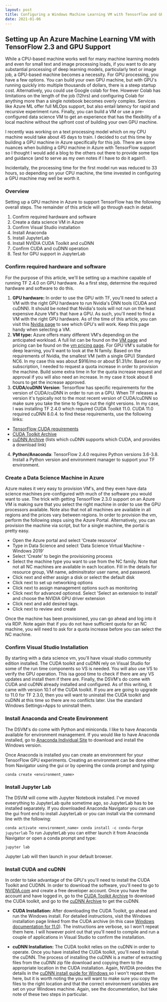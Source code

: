 ```yaml
---
layout: post
title: Configuring a Windows Machine Learning VM with TensorFlow and GPU Support
date: 2021-01-06
---
```

## Setting up An Azure Machine Learning VM with TensorFlow 2.3 and GPU Support
While a CPU-based machine works well for many machine learning models and even for small text and image processing loads, if you want to do any substantial processing of deep learning models, particularly text or image job, a GPU-based machine becomes a necessity. For GPU processing, you have a few options. You can build your own GPU machine, but with GPU's running quickly into multiple thousands of dollars, there is a steep startup cost. Alternatively, you could use Google colab for free. However Colab has limitations on the length of the job (12hrs) and configuring Colab for anything more than a single notebook becomes overly complex. Services like Azure ML offer full MLOps support, but also entail latency for rapid and recursive experiment runs. Finally, you can build a VM or use a pre-configured data science VM to get an experience that has the flexibility of a local machine without the upfront cost of building your own GPU machine.

I recently was working on a text processing model which on my CPU machine would take about 45 days to train. I decided to cut this time by building a GPU machine in Azure specifically for this job. There are some nuances when building a GPU machine in Azure with TensorFlow support so I thought I would add a blog to the others out there to provide some tips and guidance (and to serve as my own notes if I have to do it again!).

Incidentally, the processing time for the first model run was reduced to 33 hours, so depending on your CPU machine, the time invested in configuring a GPU machine may well be worth it.

### Overview
Setting up a GPU machine in Azure to support TensorFlow has the following overall steps. The remainder of this article will go through each in detail.
1. Confirm required hardware and software
2. Create a data science VM in Azure
3. Confirm Visual Studio installation
4. Install Anaconda
5. Install JupyterLab
6. Install NVIDIA CUDA Toolkit and cuDNN
7. Confirm CUDA and cuDNN operation
8. Test for GPU support in JupyterLab

### Confirm required hardware and software
For the purpose of this article, we'll be setting up a machine capable of running TF 2.4.0 on GPU hardware. As a first step, determine the required hardware and software to do this. 

1. **GPU hardware:** In order to use the GPU with TF, you'll need to select a VM with the right GPU hardware to run Nvidia's DNN tools (CUDA and cuDNN). It should be noted that Nvidia's tools will not run on the least expensive Azure VM's that have a GPU. As such, you'll need to find a VM with the right GPU hardware. As of the time of this article, you can visit this [Nvidia page](https://developer.nvidia.com/cuda-gpus) to see which GPU's will work. Keep this page handy when selecting a VM. 
2. **VM type:** Azure offers many different VM's depending on the anticipated workload. A full list can be found on the [VM page](https://docs.microsoft.com/en-us/azure/virtual-machines/sizes) and pricing can be found on the [vm pricing page](https://azure.microsoft.com/en-us/pricing/details/virtual-machines/windows/). For GPU VM's suitable for deep learning, you'll want to look at the N family. Based on the requirements of Nvidia, the smallest VM (with a single GPU) Standard NC6. In my case this was about $916/mo or about $1.31/hr. Based on my subscription, I needed to request a quota increase in order to provision the machine. Build some extra time in for the quota increase request and approval if you will also need an increase. In my case it took about 8 hours to get the increase approved.
3. **CUDA/cuDNN Version**: Tensorflow has specific requirements for the version of CUDA/cuDNN in order to run on a GPU. When TF releases a version it's typically not to the most recent version of CUDA/cuDNN so make sure you take the time to figure out the right versions. In my case, I was installing TF 2.4.0 which required CUDA Toolkit 11.0. CUDA 11.0 required cuDNN 8.0.4. to find these requirements, use the following links:
- [TensorFlow CUDA requirements](https://www.tensorflow.org/install/gpu#software_requirements)
- [CUDA Toolkit Archive](https://developer.nvidia.com/cuda-toolkit-archive)
- [cuDNN Archive](https://developer.nvidia.com/rdp/cudnn-archive) (lists which cuDNN supports which CUDA, and provides a download link)
4. **Python/Anaconda**: TensorFlow 2.4.0 requires Python versions 3.6-3.8. Install a Python version and environment manager to support your TF environment. 

### Create a Data Science Machine in Azure
Azure makes it very easy to provision VM's, and they even have data science machines pre-configured with much of the software you would want to use. The trick with getting TensorFlow 2.3.0 support on an Azure VM is making sure that you select the right machine in order to use the GPU processors available. Note also that not all machines are available in all regions and the prices vary between regions. In order to provision the vm, perform the following steps using the  Azure Portal. Alternatively, you can provision the machine via script, but for a single machine, the portal is pretty easy.

- Open the Azure portal and select 'Create resource'
- Type in Data Science and select 'Data Science Virtual Machine - Windows 2019'
- Select 'Create' to begin the provisioning process
- Select the machine type you want to use from the NC family. Note that not all NC machines are available in each location. Fill in the details for resource group, VM name, adminsitrator user name, and password.
- Click next and either assign a disk or select the default disk
- Click next to set up networking options 
- Click next to assign management options such as monitoring
- Click next for advanced optionsd. Select 'Select an extension to install' and choose the NVIDIA GPU driver extension 
- Click next and add desired tags.
- Click next to review and create

Once the machine has been provisioned, you can go ahead and log into it via RDP. Note again that if you do not have sufficient quota for an NC machine, you will need to ask for a quota increase before you can select the NC machine.

### Confirm Visual Studio Installation
By starting with a data science vm, you'll have visual studio community edition installed. The CUDA toolkit and cuDNN rely on Visual Studio for some of the run time components so VS is needed. You will also use VS to verify the GPU operation. This isa good time to check if there are any VS updates and install them if there are. Finally, the DSVM's do come with CUDA and cuDNN already installed and configured. As of this writing, it came with version 10.1 of the CUDA toolkit. If you are are going to upgrade to 11.0 for TF 2.3.0, then you will want to uninstall the CUDA toolkit and cuDNN at this time so there are no conflicts later. Use the standard Windows Settings>Apps to uninstall them.

### Install Anaconda and Create Environment
The DSVM's do come with Python and miniconda. I like to have Anaconda available for environment management. If you would like to have Anaconda installed, go to [Anaconda Individual Site](https://www.anaconda.com/products/individual) to download and install the Windows version.

Once Anaconda is installed you can create an environment for your TensorFlow GPU experiments. Creating an environment can be done either  from Navigator using the gui or by opening the conda prompt and typing:

`conda create <environment_name>`

### Install Jupyter Lab
The DSVM will come with Jupyter Notebook installed. I've moved eveerything to JupyterLab quite sometime ago, so  JupyterLab has to be installed separately. If you downloaded Anaconda Navigator you can use the gui front end to install JupyterLab or you can install via the command line with the following:

`
conda activate <environment_name>
conda install -c conda-forge jupyterlab
`
To run JupyterLab you can either launch it from Anaconda Navigator or open a conda prompt and type:

`jupyter lab`

Jupyter Lab will then launch in your default browser.

### Install CUDA and cuDNN
In order to take advantage of the GPU's you'll need to install the CUDA Toolkit and CUDNN. In order to download the software, you'll need to go to [NVIDIA.com](https://www.nvidia.com) and create a free developer account. Once you have the account and have logged in, go to the [CUDA Toolkit Archive](https://developer.nvidia.com/cuda-toolkit-archive) to download the CUDA toolkit, and go to the [cuDNN Archive](https://developer.nvidia.com/rdp/cudnn-archive) to get the cuDNN.

- **CUDA Installation:** After downloading the CUDA Toolkit, go ahead and run the Windows install. For detailed instructions, visit the Windows installation page linked from the CUDA archive (in this case [Windows documentation for 11.0](https://docs.nvidia.com/cuda/archive/11.0/cuda-installation-guide-microsoft-windows/index.html)). The instructions are verbose, so I won't repeat them here. I will however point out that you'll need to compile and run a couple of applications in Visual Studio to confirm the installation.

- **cuDNN Installation:** The CUDA toolkit relies on the cuDNN in order to operate. Once you have installed the CUDA toolkit, you'll need to install the cuDNN. The process of installing the cuDNN is a matter of extracting files from the cuDNN zip file download and copying them to the appropriate location in the CUDA installation. Again, NVIDIA provides the details in the [cuDNN install guide for Windows ](https://docs.nvidia.com/deeplearning/cudnn/install-guide/index.html#installwindows) so I won't repeat them here, but it is worth noting the you will want to make sure you copy the files to the right location and that the correct environment variables are set on your Windows machine. Again, see the documentation, but take note of these two steps in particular.





